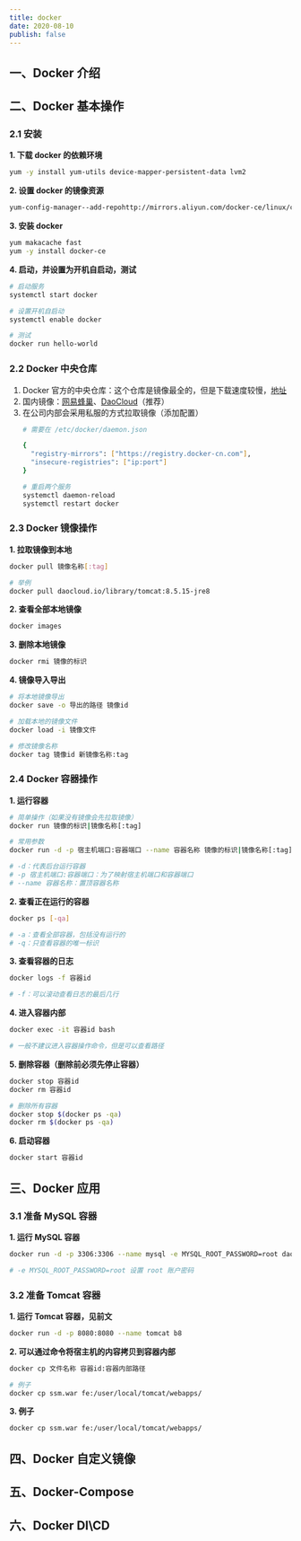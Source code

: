 ```yaml
---
title: docker
date: 2020-08-10
publish: false
---
```


## 一、Docker 介绍

## 二、Docker 基本操作

### 2.1 安装

**1. 下载 docker 的依赖环境**

```bash
yum -y install yum-utils device-mapper-persistent-data lvm2
```

**2. 设置 docker 的镜像资源**

```bash
yum-config-manager--add-repohttp://mirrors.aliyun.com/docker-ce/linux/centos/docker-ce.repo
```

**3. 安装 docker**

```bash
yum makacache fast
yum -y install docker-ce
```

**4. 启动，并设置为开机自启动，测试**

```bash
# 启动服务
systemctl start docker

# 设置开机自启动
systemctl enable docker

# 测试
docker run hello-world
```

### 2.2 Docker 中央仓库

1. Docker 官方的中央仓库：这个仓库是镜像最全的，但是下载速度较慢，[地址](https://hub.docker.com/)
2. 国内镜像：[网易蜂巢](https://c.163yun.com/hub#/home)、[DaoCloud](http://hub.daocloud.io/)（推荐）
3. 在公司内部会采用私服的方式拉取镜像（添加配置）
   ```bash
   # 需要在 /etc/docker/daemon.json

   {
     "registry-mirrors": ["https://registry.docker-cn.com"],
     "insecure-registries": ["ip:port"]
   }

   # 重启两个服务
   systemctl daemon-reload
   systemctl restart docker
   ```

### 2.3 Docker 镜像操作

**1. 拉取镜像到本地**

```bash
docker pull 镜像名称[:tag]

# 举例
docker pull daocloud.io/library/tomcat:8.5.15-jre8
```

**2. 查看全部本地镜像**

```bash
docker images
```

**3. 删除本地镜像**

```bash
docker rmi 镜像的标识
```

**4. 镜像导入导出**

```bash
# 将本地镜像导出
docker save -o 导出的路径 镜像id

# 加载本地的镜像文件
docker load -i 镜像文件

# 修改镜像名称
docker tag 镜像id 新镜像名称:tag
```

### 2.4 Docker 容器操作

**1. 运行容器**

```bash
# 简单操作（如果没有镜像会先拉取镜像）
docker run 镜像的标识|镜像名称[:tag]

# 常用参数
docker run -d -p 宿主机端口:容器端口 --name 容器名称 镜像的标识|镜像名称[:tag]

# -d：代表后台运行容器
# -p 宿主机端口:容器端口：为了映射宿主机端口和容器端口
# --name 容器名称：置顶容器名称
```

**2. 查看正在运行的容器**

```bash
docker ps [-qa]

# -a：查看全部容器，包括没有运行的
# -q：只查看容器的唯一标识
```

**3. 查看容器的日志**

```bash
docker logs -f 容器id

# -f：可以滚动查看日志的最后几行
```

**4. 进入容器内部**

```bash
docker exec -it 容器id bash

# 一般不建议进入容器操作命令，但是可以查看路径
```

**5. 删除容器（删除前必须先停止容器）**

```bash
docker stop 容器id
docker rm 容器id

# 删除所有容器
docker stop $(docker ps -qa)
docker rm $(docker ps -qa)
```

**6. 启动容器**

```bash
docker start 容器id
```

## 三、Docker 应用

### 3.1 准备 MySQL 容器

**1. 运行 MySQL 容器**

```bash
docker run -d -p 3306:3306 --name mysql -e MYSQL_ROOT_PASSWORD=root daocloud.io/library/mysql:5.7.4

# -e MYSQL_ROOT_PASSWORD=root 设置 root 账户密码
```

### 3.2 准备 Tomcat 容器

**1. 运行 Tomcat 容器，见前文**

```bash
docker run -d -p 8080:8080 --name tomcat b8
```

**2. 可以通过命令将宿主机的内容拷贝到容器内部**

```bash
docker cp 文件名称 容器id:容器内部路径

# 例子
docker cp ssm.war fe:/user/local/tomcat/webapps/
```

**3. 例子**

```bash
docker cp ssm.war fe:/user/local/tomcat/webapps/
```

## 四、Docker 自定义镜像

## 五、Docker-Compose

## 六、Docker DI\CD